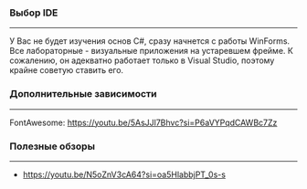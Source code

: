 ﻿### Выбор IDE

---

У Вас не будет изучения основ C#, сразу начнется с работы WinForms.
Все лабораторные - визуальные приложения на устаревшем фрейме.
К сожалению, он адекватно работает только в Visual Studio, поэтому крайне советую ставить его.

### Дополнительные зависимости

---

FontAwesome: https://youtu.be/5AsJJl7Bhvc?si=P6aVYPqdCAWBc7Zz


### Полезные обзоры

---

 - https://youtu.be/N5oZnV3cA64?si=oa5HlabbjPT_0s-s
